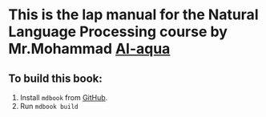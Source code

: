 # This is the lap manual for the Natural Language Processing course by Mr.Mohammad [Al-aqua](https://github.com/Al-aqua)

## To build this book:

1. Install `mdbook` from [GitHub](https://github.com/rust-lang/mdBook).
1. Run `mdbook build`
